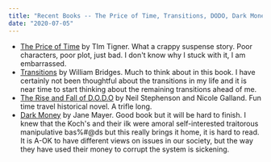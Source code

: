```yaml
---
title: "Recent Books -- The Price of Time, Transitions, DODO, Dark Money"
date: "2020-07-05"
---
```


- [The Price of Time](https://www.amazon.com/Tim-Tigner-ebook/dp/B07NXXYG1G) by TIm Tigner. What a crappy suspense story. Poor characters, poor plot, just bad. I don't know why I stuck with it, I am embarrassed.
- [Transitions](https://www.amazon.com/Transitions-Making-Sense-Lifes-Changes/dp/0738285404) by William Bridges. Much to think about in this book. I have certainly not been thoughtful about the transitions in my life and it is near time to start thinking about the remaining transitions ahead of me.
- [The Rise and Fall of D.O.D.O](https://www.amazon.com/Rise-Fall-D-D-Novel-ebook/dp/B01M0HPHR6) by Neil Stephenson and Nicole Galland. Fun time travel historical novel. A trifle long.
- [Dark Money](https://www.amazon.com/Dark-Money-History-Billionaires-Radical/dp/0307947904) by Jane Mayer. Good book but it will be hard to finish. I knew that the Koch's and their ilk were amoral self-interested traitorous manipulative bas%#@ds but this really brings it home, it is hard to read. It is A-OK to have different views on issues in our society, but the way they have used their money to corrupt the system is sickening.
